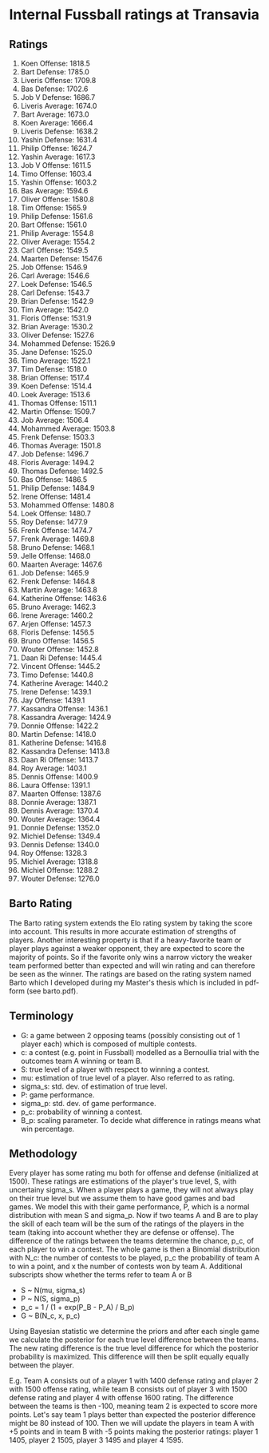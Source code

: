 # Internal Fussball ratings at Transavia
## Ratings
1. Koen Offense: 1818.5 
2. Bart Defense: 1785.0 
3. Liveris Offense: 1709.8 
4. Bas Defense: 1702.6 
5. Job V Defense: 1686.7 
6. Liveris Average: 1674.0 
7. Bart Average: 1673.0 
8. Koen Average: 1666.4 
9. Liveris Defense: 1638.2 
10. Yashin Defense: 1631.4 
11. Philip Offense: 1624.7 
12. Yashin Average: 1617.3 
13. Job V Offense: 1611.5 
14. Timo Offense: 1603.4 
15. Yashin Offense: 1603.2 
16. Bas Average: 1594.6 
17. Oliver Offense: 1580.8 
18. Tim Offense: 1565.9 
19. Philip  Defense: 1561.6 
20. Bart Offense: 1561.0 
21. Philip Average: 1554.8 
22. Oliver Average: 1554.2 
23. Carl Offense: 1549.5 
24. Maarten Defense: 1547.6 
25. Job Offense: 1546.9 
26. Carl Average: 1546.6 
27. Loek Defense: 1546.5 
28. Carl Defense: 1543.7 
29. Brian Defense: 1542.9 
30. Tim Average: 1542.0 
31. Floris Offense: 1531.9 
32. Brian Average: 1530.2 
33. Oliver Defense: 1527.6 
34. Mohammed Defense: 1526.9 
35. Jane Defense: 1525.0 
36. Timo Average: 1522.1 
37. Tim Defense: 1518.0 
38. Brian Offense: 1517.4 
39. Koen Defense: 1514.4 
40. Loek Average: 1513.6 
41. Thomas Offense: 1511.1 
42. Martin Offense: 1509.7 
43. Job Average: 1506.4 
44. Mohammed Average: 1503.8 
45. Frenk  Defense: 1503.3 
46. Thomas Average: 1501.8 
47. Job  Defense: 1496.7 
48. Floris Average: 1494.2 
49. Thomas Defense: 1492.5 
50. Bas Offense: 1486.5 
51. Philip Defense: 1484.9 
52. Irene Offense: 1481.4 
53. Mohammed Offense: 1480.8 
54. Loek Offense: 1480.7 
55. Roy Defense: 1477.9 
56. Frenk Offense: 1474.7 
57. Frenk Average: 1469.8 
58. Bruno Defense: 1468.1 
59. Jelle Offense: 1468.0 
60. Maarten Average: 1467.6 
61. Job Defense: 1465.9 
62. Frenk Defense: 1464.8 
63. Martin Average: 1463.8 
64. Katherine Offense: 1463.6 
65. Bruno Average: 1462.3 
66. Irene Average: 1460.2 
67. Arjen Offense: 1457.3 
68. Floris Defense: 1456.5 
69. Bruno Offense: 1456.5 
70. Wouter Offense: 1452.8 
71. Daan Ri Defense: 1445.4 
72. Vincent Offense: 1445.2 
73. Timo Defense: 1440.8 
74. Katherine Average: 1440.2 
75. Irene Defense: 1439.1 
76. Jay Offense: 1439.1 
77. Kassandra Offense: 1436.1 
78. Kassandra Average: 1424.9 
79. Donnie Offense: 1422.2 
80. Martin Defense: 1418.0 
81. Katherine Defense: 1416.8 
82. Kassandra Defense: 1413.8 
83. Daan Ri Offense: 1413.7 
84. Roy Average: 1403.1 
85. Dennis Offense: 1400.9 
86. Laura Offense: 1391.1 
87. Maarten Offense: 1387.6 
88. Donnie Average: 1387.1 
89. Dennis Average: 1370.4 
90. Wouter Average: 1364.4 
91. Donnie Defense: 1352.0 
92. Michiel Defense: 1349.4 
93. Dennis Defense: 1340.0 
94. Roy Offense: 1328.3 
95. Michiel Average: 1318.8 
96. Michiel Offense: 1288.2 
97. Wouter Defense: 1276.0 

## Barto Rating
The Barto rating system extends the Elo rating system by taking the score into account. This results in more accurate estimation of strengths of players. Another interesting property is that if a heavy-favorite team or player plays against a weaker opponent, they are expected to score the majority of points. So if the favorite only wins a narrow victory the weaker team performed better than expected and will win rating and can therefore be seen as the winner. The ratings are based on the rating system named Barto which I developed during my Master's thesis which is included in pdf-form (see barto.pdf).
## Terminology
- G: a game between 2 opposing teams (possibly consisting out of 1 player each) which is composed of multiple contests.
- c: a contest (e.g. point in Fussball) modelled as a Bernoullia trial with the outcomes team A winning or team B.
- S: true level of a player with respect to winning a contest.
- mu: estimation of true level of a player. Also referred to as rating.
- sigma_s: std. dev. of estimation of true level.
- P: game performance.
- sigma_p: std. dev. of game performance.
- p_c: probability of winning a contest.
- B_p: scaling parameter. To decide what difference in ratings means what win percentage.
## Methodology
Every player has some rating mu both for offense and defense (initialized at 1500). These ratings are estimations of the player's true level, S, with uncertainy sigma_s. When a player plays a game, they will not always play on their true level but we assume them to have good games and bad games. We model this with their game performance, P, which is a normal distribution with mean S and sigma_p. Now if two teams A and B are to play the skill of each team will be the sum of the ratings of the players in the team (taking into account whether they are defense or offense). The difference of the ratings between the teams determine the chance, p_c, of each player to win a contest. The whole game is then a Binomial distribution with N_c: the number of contests to be played, p_c the probability of team A to win a point, and x the number of contests won by team A. Additional subscripts show whether the terms refer to team A or B
- S ~ N(mu, sigma_s)
- P ~ N(S, sigma_p)
- p_c = 1 / (1 + exp(P_B - P_A) / B_p)
- G ~ B(N_c, x, p_c)

Using Bayesian statistic we determine the priors and after each single game we calculate the posterior for each true level difference between the teams. The new rating difference is the true level difference for which the posterior probability is maximized. This difference will then be split equally equally between the player. 

E.g. Team A consists out of a player 1 with 1400 defense rating and player 2 with 1500 offense rating, while team B consists out of player 3 with 1500 defense rating and player 4 with offense 1600 rating. The difference between the teams is then -100, meaning team 2 is expected to score more points. Let's say team 1 plays better than expected the posterior difference might be 80 instead of 100. Then we will update the players in team A with +5 points and in team B with -5 points making the posterior ratings: player 1 1405, player 2 1505, player 3 1495 and player 4 1595.